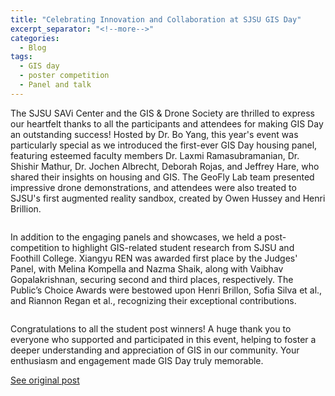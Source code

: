 ```yaml
---
title: "Celebrating Innovation and Collaboration at SJSU GIS Day"
excerpt_separator: "<!--more-->"
categories:
  - Blog
tags:
  - GIS day
  - poster competition
  - Panel and talk
---
```

The SJSU SAVi Center and the GIS & Drone Society are thrilled to express our heartfelt thanks to all the participants and attendees for making GIS Day an outstanding success! Hosted by Dr. Bo Yang, this year's event was particularly special as we introduced the first-ever GIS Day housing panel, featuring esteemed faculty members Dr. Laxmi Ramasubramanian, Dr. Shishir Mathur, Dr. Jochen Albrecht, Deborah Rojas, and Jeffrey Hare, who shared their insights on housing and GIS. The GeoFly Lab team presented impressive drone demonstrations, and attendees were also treated to SJSU's first augmented reality sandbox, created by Owen Hussey and Henri Brillion.

<img src="{{ site.url }}{{ site.baseurl }}/assets/images/Posts/2023111601.jpg" alt="">

In addition to the engaging panels and showcases, we held a post-competition to highlight GIS-related student research from SJSU and Foothill College. Xiangyu REN was awarded first place by the Judges' Panel, with Melina Kompella and Nazma Shaik, along with Vaibhav Gopalakrishnan, securing second and third places, respectively. The Public’s Choice Awards were bestowed upon Henri Brillon, Sofia Silva et al., and Riannon Regan et al., recognizing their exceptional contributions.

<img src="{{ site.url }}{{ site.baseurl }}/assets/images/Posts/GISDAY2024.jpg" alt="">

Congratulations to all the student post winners! A huge thank you to everyone who supported and participated in this event, helping to foster a deeper understanding and appreciation of GIS in our community. Your enthusiasm and engagement made GIS Day truly memorable.

[See original post](https://www.linkedin.com/feed/update/urn:li:activity:7131710548596981760/)
